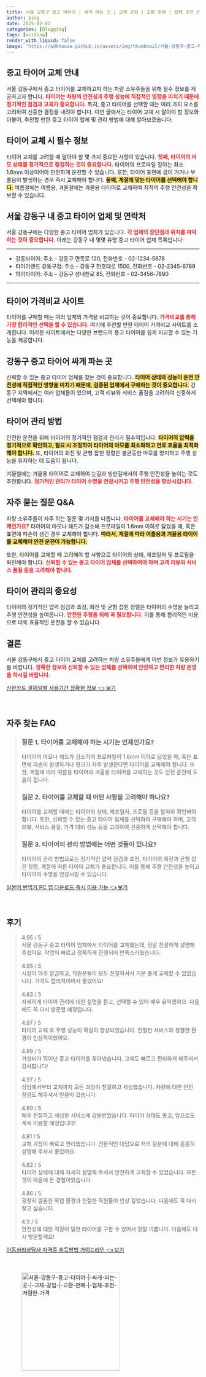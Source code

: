 ```yaml
---
title: 서울 강동구 중고 타이어 | 싸게 파는 곳 | 교체 공임 | 교환 판매 | 업체 추천 저렴한 가격
author: bing
date: 2025-02-02
categories: [Blogging]
tags: [writing]
render_with_liquid: false
image: 'https://adkhouse.github.io/assets/img/thumbnail/서울-강동구-중고-타이어-|-싸게-파는-곳-|-교체-공임-|-교환-판매-|-업체-추천-저렴한-가격.webp'
---
```



<h2 id='중고 타이어 교체 안내'>중고 타이어 교체 안내</h2>

<p>서울 강동구에서 중고 타이어를 교체하고자 하는 차량 소유주들을 위해 필수 정보를 제공하고자 합니다. <b><span style="color: #ee2323;">타이어는 차량의 안전성과 주행 성능에 직접적인 영향을 미치기 때문에 정기적인 점검과 교체가 중요합니다.</span></b> 특히, 중고 타이어를 선택할 때는 여러 가지 요소를 고려하여 신중한 결정을 내려야 합니다. 이번 글에서는 타이어 교체 시 알아야 할 정보와 더불어, 추천할 만한 중고 타이어 업체 및 관리 방법에 대해 알아보겠습니다.</p>

<h2 id='타이어 교체 시 필수 정보'>타이어 교체 시 필수 정보</h2>

<p>타이어 교체를 고려할 때 알아야 할 몇 가지 중요한 사항이 있습니다. <b><span style="color: #ee2323;">첫째, 타이어의 마모 상태를 정기적으로 점검하는 것이 중요합니다.</span></b> 타이어의 프로파일 깊이는 최소 1.6mm 이상이어야 안전하게 운전할 수 있습니다. 또한, 타이어 표면에 금이 가거나 부풀음이 발생하는 경우 즉시 교체해야 합니다. <b><span style="background-color: #ffe066;">둘째, 계절에 맞는 타이어를 선택해야 합니다.</span></b> 여름철에는 여름용, 겨울철에는 겨울용 타이어로 교체하여 최적의 주행 안전성을 확보할 수 있습니다.</p>

<h2 id='중고 타이어 업체 및 연락처'>서울 강동구 내 중고 타이어 업체 및 연락처</h2>

<p>서울 강동구에는 다양한 중고 타이어 업체가 있습니다. <b><span style="color: #ee2323;">각 업체의 장단점과 위치를 파악하는 것이 중요합니다.</span></b> 아래는 강동구 내 몇몇 유명 중고 타이어 업체 목록입니다:</p>

<hr />

<ul>
    <li>강동타이어: 주소 - 강동구 면목로 120, 전화번호 - 02-1234-5678</li>
    <li>타이어랜드 강동구점: 주소 - 강동구 천호대로 1500, 전화번호 - 02-2345-6789</li>
    <li>하이타이어: 주소 - 강동구 성내천로 85, 전화번호 - 02-3456-7890</li>
</ul>

<hr />

<h2 id='타이어 가격비교 사이트'>타이어 가격비교 사이트</h2>

<p>타이어를 구매할 때는 여러 업체의 가격을 비교하는 것이 중요합니다. <b><span style="color: #ee2323;">가격비교를 통해 가장 합리적인 선택을 할 수 있습니다.</span></b> 여기에 추천할 만한 타이어 가격비교 사이트를 소개합니다. 이러한 사이트에서는 다양한 브랜드의 중고 타이어를 쉽게 비교할 수 있는 기능을 제공합니다.</p>

<h2 id='강동구 중고 타이어 판매업체'>강동구 중고 타이어 싸게 파는 곳</h2>

<p>신뢰할 수 있는 중고 타이어 업체를 찾는 것이 중요합니다. <b><span style="background-color: #ffe066;">타이어 상태와 성능이 운전 안전성에 직접적인 영향을 미치기 때문에, 검증된 업체에서 구매하는 것이 중요합니다.</span></b> 강동구 지역에서는 여러 업체들이 있으며, 고객 리뷰와 서비스 품질을 고려하여 신중하게 선택해야 합니다.</p>

<h2 id='타이어 관리 방법'>타이어 관리 방법</h2>

<p>안전한 운전을 위해 타이어의 정기적인 점검과 관리가 필수적입니다. <b><span style="background-color: #ffe066;">타이어의 압력을 정기적으로 확인하고, 필요 시 조정하여 타이어의 마모를 최소화하고 연료 효율을 최적화해야 합니다.</span></b> 또, 타이어의 회전 및 균형 잡힌 정렬은 불균등한 마모를 방지하고 주행 성능을 유지하는 데 도움이 됩니다.</p>

<p>겨울철에는 겨울용 타이어로 교체하여 눈길과 빙판길에서의 주행 안전성을 높이는 것도 추천합니다. <b><span style="color: #ee2323;">정기적인 관리가 타이어 수명을 연장시키고 주행 안전성을 향상시킵니다.</span></b></p>

<h2 id='자주 묻는 질문'>자주 묻는 질문 Q&A</h2>

<p>차량 소유주들이 자주 하는 질문 몇 가지를 다룹니다. <b><span style="color: #ee2323;">타이어를 교체해야 하는 시기는 언제인가요?</span></b> 타이어의 마모나 헤드가 감소해 프로파일이 1.6mm 이하로 닳았을 때, 혹은 표면에 파손이 생긴 경우 교체해야 합니다. <b><span style="background-color: #ffe066;">따라서, 계절에 따라 여름용과 겨울용 타이어를 교체해야 안전 운전이 가능합니다.</span></b></p>

<p>또한, 타이어를 교체할 때 고려해야 할 사항으로 타이어의 상태, 제조일자 및 프로필을 확인해야 합니다. <b><span style="color: #ee2323;">신뢰할 수 있는 중고 타이어 업체를 선택하여야 하며 고객 리뷰와 서비스 품질 등을 고려해야 합니다.</span></b></p>

<h2 id='타이어 관리의 중요성'>타이어 관리의 중요성</h2>

<p>타이어의 정기적인 압력 점검과 조정, 회전 및 균형 잡힌 정렬은 타이어의 수명을 늘리고 주행 안전성을 높여줍니다. <b><span style="color: #ee2323;">안전한 주행을 위해 꼭 필요합니다.</span></b> 이를 통해 합리적인 비용으로 더욱 효율적인 운전을 할 수 있습니다.</p>

<h2 id='결론'>결론</h2>

<p>서울 강동구에서 중고 타이어 교체를 고려하는 차량 소유주들에게 이번 정보가 유용하기를 바랍니다. <b><span style="color: #ee2323;">정확한 정보와 신뢰할 수 있는 업체를 선택하여 안전하고 편리한 차량 운영을 하시길 바랍니다.</span></b></p>


<p><a class="click-button" title="신한카드 결제일별 사용기간 정확한 정보" href="https://adkhouse.github.io/posts/%EC%8B%A0%ED%95%9C%EC%B9%B4%EB%93%9C-%EA%B2%B0%EC%A0%9C%EC%9D%BC%EB%B3%84-%EC%82%AC%EC%9A%A9%EA%B8%B0%EA%B0%84-%EC%A0%95%ED%99%95%ED%95%9C-%EC%A0%95%EB%B3%B4/" rel="dofollow">신한카드 결제일별 사용기간 정확한 정보 👈 보기</a></p><br>
<h2 id='자주_찾는_FAQ'>자주 찾는 FAQ</h2>
<div itemscope="" itemtype="https://schema.org/FAQPage"> 
<blockquote> 
<div itemscope="" itemprop="mainEntity" itemtype="https://schema.org/Question"> 
<h3 itemprop="name">질문 1. 타이어를 교체해야 하는 시기는 언제인가요?</h3> 
<div itemscope="" itemprop="acceptedAnswer" itemtype="https://schema.org/Answer"> 
<span itemprop="text"> 
<p>타이어의 마모나 헤드가 감소하여 프로파일이 1.6mm 이하로 닳았을 때, 혹은 표면에 파손이 발생하거나 펑크가 자주 발생한다면 타이어를 교체해야 합니다. 또한, 계절에 따라 여름용 타이어와 겨울용 타이어를 교체하는 것도 안전 운전에 도움이 됩니다.</p> 
</span> 
</div> 
</div> 

<div itemscope="" itemprop="mainEntity" itemtype="https://schema.org/Question"> 
<h3 itemprop="name">질문 2. 타이어를 교체할 때 어떤 사항을 고려해야 하나요?</h3> 
<div itemscope="" itemprop="acceptedAnswer" itemtype="https://schema.org/Answer"> 
<span itemprop="text"> 
<p>타이어를 교체할 때에는 타이어의 상태, 제조일자, 프로필 등을 철저히 확인해야 합니다. 또한, 신뢰할 수 있는 중고 타이어 업체를 선택하여 구매해야 하며, 고객 리뷰, 서비스 품질, 가격 대비 성능 등을 고려하여 신중하게 선택해야 합니다.</p> 
</span> 
</div> 
</div> 

<div itemscope="" itemprop="mainEntity" itemtype="https://schema.org/Question"> 
<h3 itemprop="name">질문 3. 타이어의 관리 방법에는 어떤 것들이 있나요?</h3> 
<div itemscope="" itemprop="acceptedAnswer" itemtype="https://schema.org/Answer"> 
<span itemprop="text"> 
<p>타이어의 관리 방법으로는 정기적인 압력 점검과 조정, 타이어의 회전과 균형 잡힌 정렬, 계절에 따른 타이어 교체가 중요합니다. 이를 통해 주행 안전성을 높이고 타이어의 수명을 연장시킬 수 있습니다.</p> 
</span> 
</div> 
</div> 
</blockquote> 
</div>
<p><a class="click-button" title="일본어 번역기 PC 앱 다운로드 즉시 이용 가능" href="https://adkhouse.github.io/posts/%EC%9D%BC%EB%B3%B8%EC%96%B4-%EB%B2%88%EC%97%AD%EA%B8%B0-PC-%EC%95%B1-%EB%8B%A4%EC%9A%B4%EB%A1%9C%EB%93%9C-%EC%A6%89%EC%8B%9C-%EC%9D%B4%EC%9A%A9-%EA%B0%80%EB%8A%A5/" rel="dofollow">일본어 번역기 PC 앱 다운로드 즉시 이용 가능 👈 보기</a></p><br>
<h2 id='후기'>후기</h2>
<div itemscope itemtype="https://schema.org/Product">
  <blockquote>
  <div itemprop="review" itemscope itemtype="https://schema.org/Review">
      <div itemprop="reviewRating" itemscope itemtype="https://schema.org/Rating"> <span itemprop="ratingValue">4.95</span> / <span itemprop="bestRating">5</span> </div>
      <span itemprop="reviewBody">서울 강동구 중고 타이어 업체에서 타이어를 교체했는데, 정말 친절하게 설명해 주셨어요. 작업이 빠르고 정확하게 진행되어 만족스러웠습니다.</span>
  </div>
  <br>
  <div itemprop="review" itemscope itemtype="https://schema.org/Review">
      <div itemprop="reviewRating" itemscope itemtype="https://schema.org/Rating"> <span itemprop="ratingValue">4.95</span> / <span itemprop="bestRating">5</span> </div>
      <span itemprop="reviewBody">시설이 아주 깔끔하고, 직원분들이 모두 친절하셔서 기분 좋게 교체할 수 있었습니다. 가격도 합리적이어서 좋았어요!</span>
  </div>
  <br>
  <div itemprop="review" itemscope itemtype="https://schema.org/Review">
      <div itemprop="reviewRating" itemscope itemtype="https://schema.org/Rating"> <span itemprop="ratingValue">4.83</span> / <span itemprop="bestRating">5</span> </div>
      <span itemprop="reviewBody">자세하게 타이어 관리에 대한 설명을 듣고, 선택할 수 있어 매우 유익했어요. 다음에도 꼭 다시 방문할 예정입니다.</span>
  </div>
  <br>
  <div itemprop="review" itemscope itemtype="https://schema.org/Review">
      <div itemprop="reviewRating" itemscope itemtype="https://schema.org/Rating"> <span itemprop="ratingValue">4.97</span> / <span itemprop="bestRating">5</span> </div>
      <span itemprop="reviewBody">타이어 교체 후 주행 성능이 확실히 향상되었습니다. 친절한 서비스와 청결한 환경이 인상적이었어요.</span>
  </div>
  <br>
  <div itemprop="review" itemscope itemtype="https://schema.org/Review">
      <div itemprop="reviewRating" itemscope itemtype="https://schema.org/Rating"> <span itemprop="ratingValue">4.89</span> / <span itemprop="bestRating">5</span> </div>
      <span itemprop="reviewBody">가성비가 뛰어난 중고 타이어를 찾아냈습니다. 교체도 빠르고 편리하게 해주셔서 감사합니다!</span>
  </div>
  <br>
  <div itemprop="review" itemscope itemtype="https://schema.org/Review">
      <div itemprop="reviewRating" itemscope itemtype="https://schema.org/Rating"> <span itemprop="ratingValue">4.97</span> / <span itemprop="bestRating">5</span> </div>
      <span itemprop="reviewBody">상담에서부터 교체까지 모든 과정이 친절하고 세심했습니다. 차량에 대한 안전 점검도 해주셔서 믿음이 갔습니다.</span>
  </div>
  <br>
  <div itemprop="review" itemscope itemtype="https://schema.org/Review">
      <div itemprop="reviewRating" itemscope itemtype="https://schema.org/Rating"> <span itemprop="ratingValue">4.89</span> / <span itemprop="bestRating">5</span> </div>
      <span itemprop="reviewBody">매우 친절하고 세심한 서비스에 감동받았습니다. 타이어 상태도 좋고, 앞으로도 계속 이용할 예정입니다!</span>
  </div>
  <br>
  <div itemprop="review" itemscope itemtype="https://schema.org/Review">
      <div itemprop="reviewRating" itemscope itemtype="https://schema.org/Rating"> <span itemprop="ratingValue">4.81</span> / <span itemprop="bestRating">5</span> </div>
      <span itemprop="reviewBody">교체 과정이 빠르고 편리했습니다. 전문적인 대답으로 저의 질문에 대해 꼼꼼히 설명해 주셔서 좋았어요.</span>
  </div>
  <br>
  <div itemprop="review" itemscope itemtype="https://schema.org/Review">
      <div itemprop="reviewRating" itemscope itemtype="https://schema.org/Rating"> <span itemprop="ratingValue">4.82</span> / <span itemprop="bestRating">5</span> </div>
      <span itemprop="reviewBody">타이어 상태에 대해 자세히 설명해 주셔서 안전하게 교체할 수 있었습니다. 모든 것이 마음에 든 경험이었습니다.</span>
  </div>
  <br>
  <div itemprop="review" itemscope itemtype="https://schema.org/Review">
      <div itemprop="reviewRating" itemscope itemtype="https://schema.org/Rating"> <span itemprop="ratingValue">4.86</span> / <span itemprop="bestRating">5</span> </div>
      <span itemprop="reviewBody">굉장히 깔끔한 작업 환경과 친절한 직원들이 인상 깊었습니다. 다음에도 꼭 다시 찾고 싶습니다.</span>
  </div>
  <br>
  <div itemprop="review" itemscope itemtype="https://schema.org/Review">
      <div itemprop="reviewRating" itemscope itemtype="https://schema.org/Rating"> <span itemprop="ratingValue">4.9</span> / <span itemprop="bestRating">5</span> </div>
      <span itemprop="reviewBody">안전성에 대한 걱정이 덜한 타이어를 구할 수 있어서 정말 기쁩니다. 다음에도 다시 방문할게요!</span>
  </div>
  </blockquote>
</div>
<p><a class="click-button" title="아동심리상담사 자격증 취득방법 가이드라인" href="https://adkhouse.github.io/posts/%EC%95%84%EB%8F%99%EC%8B%AC%EB%A6%AC%EC%83%81%EB%8B%B4%EC%82%AC-%EC%9E%90%EA%B2%A9%EC%A6%9D-%EC%B7%A8%EB%93%9D%EB%B0%A9%EB%B2%95-%EA%B0%80%EC%9D%B4%EB%93%9C%EB%9D%BC%EC%9D%B8/" rel="dofollow">아동심리상담사 자격증 취득방법 가이드라인 👈 보기</a></p><br>
<figure class="image"><img src="https://adkhouse.github.io/assets/img/thumbnail/서울-강동구-중고-타이어-|-싸게-파는-곳-|-교체-공임-|-교환-판매-|-업체-추천-저렴한-가격.webp" alt="서울-강동구-중고-타이어-|-싸게-파는-곳-|-교체-공임-|-교환-판매-|-업체-추천-저렴한-가격" width="256" height="256"></figure>